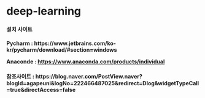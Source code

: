 # deep-learning

<h4>설치 사이트</h4>

<h4>
  Pycharm : https://www.jetbrains.com/ko-kr/pycharm/download/#section=windows
  
  Anaconde : https://www.anaconda.com/products/individual
</h4>


<h4>참조사이트 : https://blog.naver.com/PostView.naver?blogId=agapeuni&logNo=222466487025&redirect=Dlog&widgetTypeCall=true&directAccess=false </h4>
